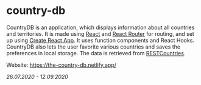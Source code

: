 # country-db

CountryDB is an application, which displays information about all countries and territories. It is made using [React](https://github.com/facebook/react) and [React Router](https://github.com/ReactTraining/react-router) for routing, and set up using [Create React App](https://github.com/facebook/create-react-app). It uses function components and React Hooks. CountryDB also lets the user favorite various countries and saves the preferences in local storage. The data is retrieved from [RESTCountries](https://restcountries.eu/).

Website: <https://the-country-db.netlify.app/>

_26.07.2020 - 12.09.2020_
